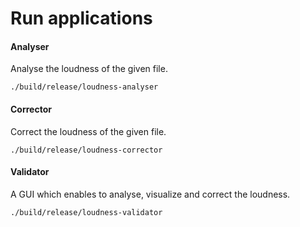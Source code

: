 # Run applications

#### Analyser
Analyse the loudness of the given file.

```
./build/release/loudness-analyser
```

#### Corrector
Correct the loudness of the given file.

```
./build/release/loudness-corrector
```

#### Validator
A GUI which enables to analyse, visualize and correct the loudness.

```
./build/release/loudness-validator
```
